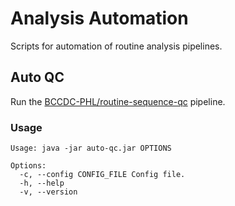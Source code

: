 # Analysis Automation
Scripts for automation of routine analysis pipelines.

## Auto QC
Run the [BCCDC-PHL/routine-sequence-qc](https://github.com/BCCDC-PHL/routine-sequence-qc) pipeline.

### Usage
```
Usage: java -jar auto-qc.jar OPTIONS

Options:
  -c, --config CONFIG_FILE Config file.
  -h, --help
  -v, --version
```
